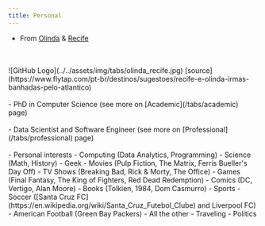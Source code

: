 ```yaml
---
title: Personal
---
```


- From [Olinda](https://en.wikipedia.org/wiki/Olinda) & [Recife](https://en.wikipedia.org/wiki/Recife)
<br/>
<br/>
![GitHub Logo](../../assets/img/tabs/olinda_recife.jpg)
[source](https://www.flytap.com/pt-br/destinos/sugestoes/recife-e-olinda-irmas-banhadas-pelo-atlantico)
<br/>
<br/>
- PhD in Computer Science (see more on [Academic](/tabs/academic) page)
<br/>
<br/>
- Data Scientist and Software Engineer (see more on [Professional](/tabs/professional) page)
<br/>
<br/>
- Personal interests
    - Computing (Data Analytics, Programming)
    - Science (Math, History)
    - Geek
        - Movies (Pulp Fiction, The Matrix, Ferris Bueller's Day Off)
        - TV Shows (Breaking Bad, Rick & Morty, The Office)
        - Games (Final Fantasy, The King of Fighters, Red Dead Redemption)
        - Comics (DC, Vertigo, Alan Moore)
        - Books (Tolkien, 1984, Dom Casmurro)
    - Sports
        - Soccer ([Santa Cruz FC](https://en.wikipedia.org/wiki/Santa_Cruz_Futebol_Clube) and Liverpool FC)
        - American Football (Green Bay Packers)
        - All the other
    - Traveling
    - Politics
    